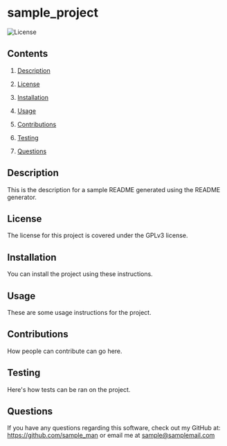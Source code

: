 # sample_project #

  ![License](https://img.shields.io/badge/License-GPLv3-blue.svg)

  ## Contents ##

  1. [Description](#description)

  2. [License](#license)

  3. [Installation](#installation)

  4. [Usage](#usage)

  5. [Contributions](#contributions)

  6. [Testing](#testing)

  7. [Questions](#questions)

  ## Description ##

  This is the description for a sample README generated using the README generator.

  ## License ##
  The license for this project is covered under the GPLv3 license.

  ## Installation ##
  You can install the project using these instructions.

  ## Usage ##
  These are some usage instructions for the project.

  ## Contributions ##
  How people can contribute can go here.

  ## Testing ##
  Here's how tests can be ran on the project.

  ## Questions ##
  If you have any questions regarding this software, check out my GitHub at: https://github.com/sample_man or email me at sample@samplemail.com

